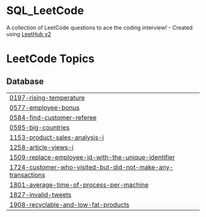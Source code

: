 # SQL_LeetCode
A collection of LeetCode questions to ace the coding interview! - Created using [LeetHub v2](https://github.com/arunbhardwaj/LeetHub-2.0)

<!---LeetCode Topics Start-->
# LeetCode Topics
## Database
|  |
| ------- |
| [0197-rising-temperature](https://github.com/manhwork/SQL_LeetCode/tree/master/0197-rising-temperature) |
| [0577-employee-bonus](https://github.com/manhwork/SQL_LeetCode/tree/master/0577-employee-bonus) |
| [0584-find-customer-referee](https://github.com/manhwork/SQL_LeetCode/tree/master/0584-find-customer-referee) |
| [0595-big-countries](https://github.com/manhwork/SQL_LeetCode/tree/master/0595-big-countries) |
| [1153-product-sales-analysis-i](https://github.com/manhwork/SQL_LeetCode/tree/master/1153-product-sales-analysis-i) |
| [1258-article-views-i](https://github.com/manhwork/SQL_LeetCode/tree/master/1258-article-views-i) |
| [1509-replace-employee-id-with-the-unique-identifier](https://github.com/manhwork/SQL_LeetCode/tree/master/1509-replace-employee-id-with-the-unique-identifier) |
| [1724-customer-who-visited-but-did-not-make-any-transactions](https://github.com/manhwork/SQL_LeetCode/tree/master/1724-customer-who-visited-but-did-not-make-any-transactions) |
| [1801-average-time-of-process-per-machine](https://github.com/manhwork/SQL_LeetCode/tree/master/1801-average-time-of-process-per-machine) |
| [1827-invalid-tweets](https://github.com/manhwork/SQL_LeetCode/tree/master/1827-invalid-tweets) |
| [1908-recyclable-and-low-fat-products](https://github.com/manhwork/SQL_LeetCode/tree/master/1908-recyclable-and-low-fat-products) |
<!---LeetCode Topics End-->